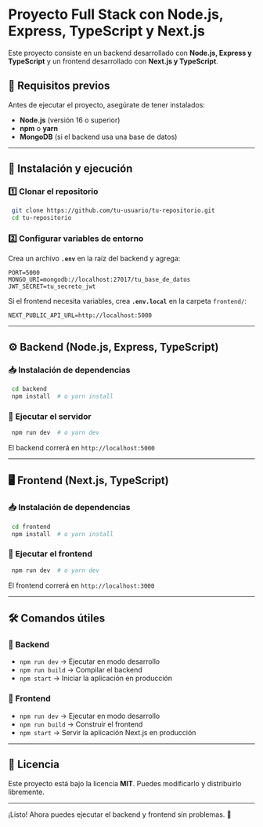 # Proyecto Full Stack con Node.js, Express, TypeScript y Next.js

Este proyecto consiste en un backend desarrollado con **Node.js, Express y TypeScript** y un frontend desarrollado con **Next.js y TypeScript**.

## 📌 Requisitos previos

Antes de ejecutar el proyecto, asegúrate de tener instalados:
- **Node.js** (versión 16 o superior)
- **npm** o **yarn**
- **MongoDB** (si el backend usa una base de datos)

---

## 🚀 Instalación y ejecución

### 1️⃣ Clonar el repositorio
```sh
 git clone https://github.com/tu-usuario/tu-repositorio.git
 cd tu-repositorio
```

### 2️⃣ Configurar variables de entorno
Crea un archivo **`.env`** en la raíz del backend y agrega:
```env
PORT=5000
MONGO_URI=mongodb://localhost:27017/tu_base_de_datos
JWT_SECRET=tu_secreto_jwt
```
Si el frontend necesita variables, crea **`.env.local`** en la carpeta `frontend/`:
```env
NEXT_PUBLIC_API_URL=http://localhost:5000
```

---

## ⚙️ Backend (Node.js, Express, TypeScript)

### 📥 Instalación de dependencias
```sh
 cd backend
 npm install  # o yarn install
```

### 🏃 Ejecutar el servidor
```sh
 npm run dev  # o yarn dev
```
El backend correrá en `http://localhost:5000`

---

## 🖥️ Frontend (Next.js, TypeScript)

### 📥 Instalación de dependencias
```sh
 cd frontend
 npm install  # o yarn install
```

### 🚀 Ejecutar el frontend
```sh
 npm run dev  # o yarn dev
```
El frontend correrá en `http://localhost:3000`

---

## 🛠️ Comandos útiles

### 🔹 Backend
- `npm run dev` → Ejecutar en modo desarrollo
- `npm run build` → Compilar el backend
- `npm start` → Iniciar la aplicación en producción

### 🔹 Frontend
- `npm run dev` → Ejecutar en modo desarrollo
- `npm run build` → Construir el frontend
- `npm start` → Servir la aplicación Next.js en producción

---

## 📄 Licencia
Este proyecto está bajo la licencia **MIT**. Puedes modificarlo y distribuirlo libremente.

---

¡Listo! Ahora puedes ejecutar el backend y frontend sin problemas. 🚀

